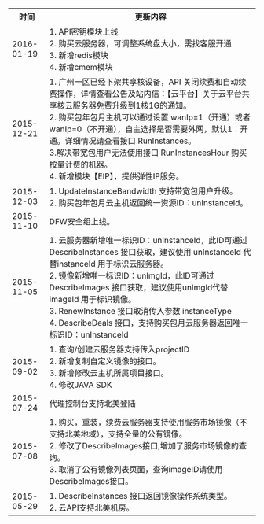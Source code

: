 <table><tbody>
<th width=15%>时间</th>
<th>更新内容</th>
<tr>
<td> 2016-01-19 </td>
<td> 
1. API密钥模块上线 <br>
2. 购买云服务器，可调整系统盘大小，需找客服开通<br>
3. 新增redis模块<br>
4. 新增cmem模块<br>
<tr>
<td> 2015-12-21 </td>
<td> 
1. 广州一区已经下架共享核设备，API 关闭续费和自动续费操作，详情查看公告及站内信：【云平台】关于云平台共享核云服务器免费升级到1核1G的通知。<br>
2. 购买包年包月主机可以通过设置 wanIp=1（开通）或者 wanIp=0（不开通），自主选择是否需要外网，默认1：开通。详细情况请查看接口 RunInstances。<br>
3.解决带宽包用户无法使用接口 RunInstancesHour 购买按量计费的机器。<br>
4. 新增模块【EIP】，提供弹性IP服务。
</td>
</tr>
<tr>
<td> 2015-12-03 </td>
<td> 1. UpdateInstanceBandwidth 支持带宽包用户升级。<br>2. 购买包年包月云主机返回统一资源ID：unInstanceId。  </td>
</tr>
<tr>
<td> 2015-11-10 
<td> DFW安全组上线。
</tr>
<tr>
<td> 2015-11-05 </td>
<td>  1. 云服务器新增唯一标识ID：unInstanceId，此ID可通过 DescribeInstances 接口获取，建议使用 unInstanceId 代替instanceId 用于标识云服务器。<br>2. 镜像新增唯一标识ID：unImgId，此ID可通过 DescribeImages 接口获取，建议使用unImgId代替imageId 用于标识镜像。<br>3. RenewInstance 接口取消传入参数 instanceType <br>4. DescribeDeals 接口，支持购买包月云服务器返回唯一标识ID：unInstanceId</td>
</tr>
<tr>
<td> 2015-09-02 </td>
<td> 1. 查询/创建云服务器支持传入projectID<br>2. 新增复制自定义镜像的接口。<br>3. 新增修改云主机所属项目接口。<br>4. 修改JAVA SDK</td>
</tr>
<tr>
<td> 2015-07-24 </td>
<td> 代理控制台支持北美登陆</td>
</tr>
<tr>
<td> 2015-07-08</td>
<td> 1. 购买，重装，续费云服务器支持使用服务市场镜像（不支持北美地域），支持全量的公有镜像。<br>2. 修改了DescribeImages接口,增加了服务市场镜像的查询。<br>3. 取消了公有镜像列表页面，查询imageID请使用DescribeImages接口。</td>
</tr>
<tr>
<td> 2015-05-29</td>
<td> 1. DescribeInstances 接口返回镜像操作系统类型。<br>2. 云API支持北美机房。</td>
</tr>
</tbody></table>
